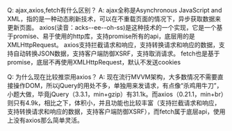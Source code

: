 Q: ajax,axios,fetch有什么区别？
A: ajax全称是Asynchronous JavaScript and XML，指的是一种动态刷新技术，可以在不重载页面的情况下，异步获取数据来更新页面。
axios(读音：acks--ee--oh-ss)是这种技术的一个实现，它是一个基于promise、易于使用的http库，支持promise所有的api，底层用的是XMLHttpRequest。
axios支持拦截请求和响应，支持转换请求和响应的数据，支持自动转换JSON数据，支持客户端防御XSRF，支持取消请求。
fetch也是基于promise，底层不再使用XMLHttpRequest，默认不发送cookies

Q: 为什么现在比较推崇用axios？
A: 现在流行MVVM架构，大多数情况不需要直接操作DOM，所以jQuery的用处不多，单独用来发请求，有点像“杀鸡用牛刀”，小题大做，毕竟jQuery（3.3.1，min+gzip）有31.1k。而axios（0.21.1，min+br）则只有4.9k，相比之下，体积小，并且功能也比较丰富（支持拦截请求和响应，支持转换请求和响应的数据，支持客户端防御XSRF），而fetch属于底层api，使用上没有axios那么简单灵活。